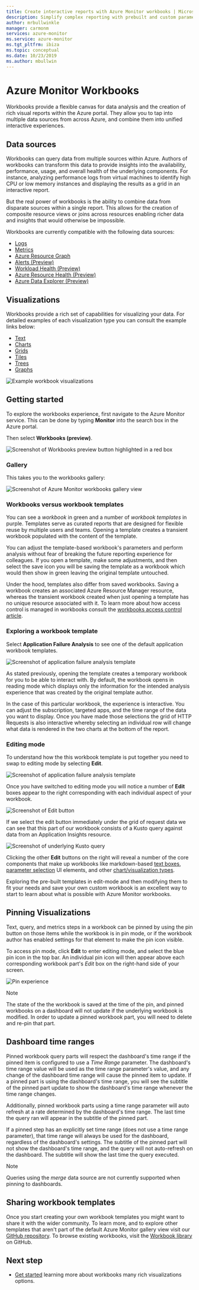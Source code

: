 ```yaml
---
title: Create interactive reports with Azure Monitor workbooks | Microsoft docs
description: Simplify complex reporting with prebuilt and custom parameterized workbooks
author: mrbullwinkle
manager: carmonm
services: azure-monitor
ms.service: azure-monitor
ms.tgt_pltfrm: ibiza
ms.topic: conceptual
ms.date: 10/23/2019
ms.author: mbullwin
---
```


# Azure Monitor Workbooks

Workbooks provide a flexible canvas for data analysis and the creation of rich visual reports within the Azure portal. They allow you to tap into multiple data sources from across Azure, and combine them into unified interactive experiences. 

## Data sources

Workbooks can query data from multiple sources within Azure. Authors of workbooks can transform this data to provide insights into the availability, performance, usage, and overall health of the underlying components. For instance, analyzing performance logs from virtual machines to identify high CPU or low memory instances and displaying the results as a grid in an interactive report.
  
But the real power of workbooks is the ability to combine data from disparate sources within a single report. This allows for the creation of composite resource views or joins across resources enabling richer data and insights that would otherwise be impossible.

Workbooks are currently compatible with the following data sources:

* [Logs](workbooks-data-sources.md#logs)
* [Metrics](workbooks-data-sources.md#metrics)
* [Azure Resource Graph](workbooks-data-sources.md#azure-resource-graph)
* [Alerts (Preview)](workbooks-data-sources.md#alerts-preview)
* [Workload Health (Preview)](workbooks-data-sources.md#workload-health-preview)
* [Azure Resource Health (Preview)](workbooks-data-sources.md#azure-resource-health)
* [Azure Data Explorer (Preview)](workbooks-data-sources.md#azure-data-explorer-preview)

## Visualizations

Workbooks provide a rich set of capabilities for visualizing your data. For detailed examples of each visualization type you can consult the example links below:

* [Text](workbooks-visualizations.md#text)
* [Charts](workbooks-visualizations.md#charts)
* [Grids](workbooks-visualizations.md#grids)
* [Tiles](workbooks-visualizations.md#tiles)
* [Trees](workbooks-visualizations.md#trees)
* [Graphs](workbooks-visualizations.md#graphs)

![Example workbook visualizations](./media/workbooks-overview/visualizations.png)

## Getting started

To explore the workbooks experience, first navigate to the Azure Monitor service. This can be done by typing **Monitor** into the search box in the Azure portal.

Then select **Workbooks (preview)**.

![Screenshot of Workbooks preview button highlighted in a red box](./media/workbooks-overview/workbooks-preview.png)

### Gallery

This takes you to the workbooks gallery:

![Screenshot of Azure Monitor workbooks gallery view](./media/workbooks-overview/gallery.png)

### Workbooks versus workbook templates

You can see a _workbook_ in green and a number of _workbook templates_ in purple. Templates serve as curated reports that are designed for flexible reuse by multiple users and teams. Opening a template creates a transient workbook populated with the content of the template. 

You can adjust the template-based workbook's parameters and perform analysis without fear of breaking the future reporting experience for colleagues. If you open a template, make some adjustments, and then select the save icon you will be saving the template as a workbook which would then show in green leaving the original template untouched. 

Under the hood, templates also differ from saved workbooks. Saving a workbook creates an associated Azure Resource Manager resource, whereas the transient workbook created when just opening a template has no unique resource associated with it. To learn more about how access control is managed in workbooks consult the [workbooks access control article](workbooks-access-control.md).

### Exploring a workbook template

Select **Application Failure Analysis** to see one of the default application workbook templates.

![Screenshot of application failure analysis template](./media/workbooks-overview/failure-analysis.png)

As stated previously, opening the template creates a temporary workbook for you to be able to interact with. By default, the workbook opens in reading mode which displays only the information for the intended analysis experience that was created by the original template author.

In the case of this particular workbook, the experience is interactive. You can adjust the subscription, targeted apps, and the time range of the data you want to display. Once you have made those selections the grid of HTTP Requests is also interactive whereby selecting an individual row will change what data is rendered in the two charts at the bottom of the report.

### Editing mode

To understand how the this workbook template is put together you need to swap to editing mode by selecting **Edit**. 

![Screenshot of application failure analysis template](./media/workbooks-overview/edit.png)

Once you have switched to editing mode you will notice a number of **Edit** boxes appear to the right corresponding with each individual aspect of your workbook.

![Screenshot of Edit button](./media/workbooks-overview/edit-mode.png)

If we select the edit button immediately under the grid of request data we can see that this part of our workbook consists of a Kusto query against data from an Application Insights resource.

![Screenshot of underlying Kusto query](./media/workbooks-overview/kusto.png)

Clicking the other **Edit** buttons on the right will reveal a number of the core components that make up workbooks like markdown-based [text boxes](workbooks-visualizations.md#text), [parameter selection](workbooks-parameters.md) UI elements, and other [chart/visualization types](workbooks-visualizations.md). 

Exploring the pre-built templates in edit-mode and then modifying them to fit your needs and save your own custom workbook is an excellent way to start to learn about what is possible with Azure Monitor workbooks.

## Pinning Visualizations

Text, query, and metrics steps in a workbook can be pinned by using the pin button on those items while the workbook is in pin mode, or if the workbook author has enabled settings for that element to make the pin icon visible. 

To access pin mode, click **Edit** to enter editing mode, and select the blue pin icon in the top bar. An individual pin icon will then appear above each corresponding workbook part's *Edit* box on the right-hand side of your screen.

![Pin experience](.\media\workbooks-overview\pin-experience.png)

> [!NOTE]
> The state of the the workbook is saved at the time of the pin, and pinned workbooks on a dashboard will not update if the underlying workbook is modified. In order to update a pinned workbook part, you will need to delete and re-pin that part.

## Dashboard time ranges

Pinned workbook query parts will respect the dashboard's time range if the pinned item is configured to use a *Time Range* parameter. The dashboard's time range value will be used as the time range parameter's value, and any change of the dashboard time range will cause the pinned item to update. If a pinned part is using the dashboard's time range, you will see the subtitle of the pinned part update to show the dashboard's time range whenever the time range changes. 

Additionally, pinned workbook parts using a time range parameter will auto refresh at a rate determined by the dashboard's time range. The last time the query ran will appear in the subtitle of the pinned part.

If a pinned step has an explicitly set time range (does not use a time range parameter), that time range will always be used for the dashboard, regardless of the dashboard's settings. The subtitle of the pinned part will not show the dashboard's time range, and the query will not auto-refresh on the dashboard. The subtitle will show the last time the query executed.

> [!NOTE]
> Queries using the *merge* data source are not currently supported when pinning to dashboards.

## Sharing workbook templates

Once you start creating your own workbook templates you might want to share it with the wider community. To learn more, and to explore other templates that aren't part of the default Azure Monitor gallery view visit our [GitHub repository](https://github.com/Microsoft/Application-Insights-Workbooks/blob/master/README.md). To browse existing workbooks, visit the [Workbook library](https://github.com/microsoft/Application-Insights-Workbooks/tree/master/Workbooks) on GitHub.

## Next step

* [Get started](workbooks-visualizations.md) learning more about workbooks many rich visualizations options.
